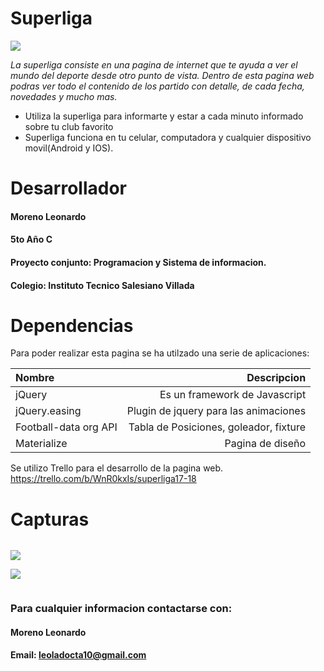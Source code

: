 
# Superliga

![](http://agenciadelacosta.com.ar/wp-content/uploads/2017/08/superliga.jpg)

_La superliga consiste en una pagina de internet que te ayuda a ver el mundo del deporte desde otro punto de vista. Dentro de esta pagina web podras ver todo el contenido de los partido con detalle, de cada fecha, novedades y mucho mas._ 

  -  Utiliza la superliga para informarte y estar a cada minuto informado sobre tu club favorito          
  - Superliga funciona en tu celular, computadora y cualquier dispositivo movil(Android y IOS).

# Desarrollador
#### Moreno Leonardo
#### 5to Año C
#### Proyecto conjunto: Programacion y Sistema de informacion.
#### Colegio: Instituto Tecnico Salesiano Villada

# Dependencias

Para poder realizar esta pagina se ha utilzado una serie de aplicaciones:

| Nombre                         |Descripcion |
| :-------                       | ------: |
| jQuery                         |Es un framework de Javascript       | 
| jQuery.easing                  |Plugin de jquery para las animaciones     | 
| Football-data org API          |Tabla de Posiciones, goleador, fixture       | 
| Materialize                    | Pagina de diseño     |  

Se utilizo Trello para el desarrollo de la pagina web. https://trello.com/b/WnR0kxIs/superliga17-18

# Capturas

![]()

![](https://ibb.co/f7TK06)

![](https://ibb.co/f7TK06)

![]()
### **Para cualquier informacion contactarse con:**
#### **Moreno Leonardo**
#### **Email: leoladocta10@gmail.com**